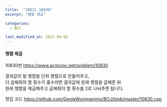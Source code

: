 ```yaml
---
title:  "[BOJ] 10830"
excerpt: "행렬 제곱"

categories:
  - BOJ

last_modified_at: 2021-04-03
---
```


#### 행렬 제곱

10830번 <https://www.acmicpc.net/problem/10830>

결과값이 될 행렬을 단위 행렬으로 만들어주고,<br>
더 곱해줘야 할 횟수가 홀수라면 결과값에 원래 행렬을 곱해준 뒤<br>
원래 행렬을 제곱해주고 곱해줘야 할 횟수를 2로 나눠주면 됩니다.

정답 코드 <https://github.com/GenieWonimanimo/BOJ/blob/master/10830.cpp>